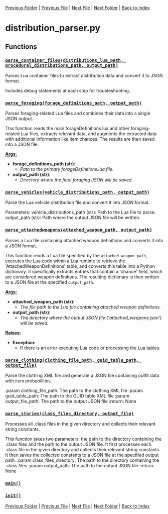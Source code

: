 [Previous Folder](../objects/body_location.md) | [Previous File](distribution_container_parser.md) | [Next File](evolvedrecipe_parser.md) | [Next Folder](../recipes/craft_recipes.md) | [Back to Index](../../index.md)

# distribution_parser.py

## Functions

### [`parse_container_files(distributions_lua_path, procedural_distributions_path, output_path)`](https://github.com/Vaileasys/pz-wiki_parser/blob/main/scripts/parser/distribution_parser.py#L15)

Parses Lua container files to extract distribution data and convert it to JSON format.

Includes debug statements at each step for troubleshooting.

### [`parse_foraging(forage_definitions_path, output_path)`](https://github.com/Vaileasys/pz-wiki_parser/blob/main/scripts/parser/distribution_parser.py#L237)

Parses foraging-related Lua files and combines their data into a single JSON output.

This function reads the main forageDefinitions.lua and other foraging-related Lua files, extracts
relevant data, and augments the extracted data with additional information like item chances. The
results are then saved into a JSON file.

<ins>**Args:**</ins>
  - **forage_definitions_path (str)**:
      - _Path to the primary forageDefinitions.lua file._
  - **output_path (str)**:
      - _Directory where the final foraging JSON will be saved._

### [`parse_vehicles(vehicle_distributions_path, output_path)`](https://github.com/Vaileasys/pz-wiki_parser/blob/main/scripts/parser/distribution_parser.py#L349)

Parse the Lua vehicle distribution file and convert it into JSON format.

Parameters:
vehicle_distributions_path (str): Path to the Lua file to parse.
output_path (str): Path where the output JSON file will be written.

### [`parse_attachedweapons(attached_weapon_path, output_path)`](https://github.com/Vaileasys/pz-wiki_parser/blob/main/scripts/parser/distribution_parser.py#L428)

Parses a Lua file containing attached weapon definitions and converts it into a JSON format.

This function reads a Lua file specified by the `attached_weapon_path`, executes the Lua code
within a Lua runtime to retrieve the 'AttachedWeaponDefinitions' table, and converts this table
into a Python dictionary. It specifically extracts entries that contain a 'chance' field,
which are considered weapon definitions. The resulting dictionary is then written to a JSON
file at the specified `output_path`.

<ins>**Args:**</ins>
  - **attached_weapon_path (str)**:
      - _The file path to the Lua file containing attached weapon definitions._
  - **output_path (str)**:
      - _The directory where the output JSON file ('attached_weapons.json') will be saved._

<ins>**Raises:**</ins>
  - **Exception:**
      - If there is an error executing Lua code or processing the Lua tables.

### [`parse_clothing(clothing_file_path, guid_table_path, output_file)`](https://github.com/Vaileasys/pz-wiki_parser/blob/main/scripts/parser/distribution_parser.py#L501)

Parse the clothing XML file and generate a JSON file containing outfit data with item probabilities.

:param clothing_file_path: The path to the clothing XML file
:param guid_table_path: The path to the GUID table XML file
:param output_file_path: The path to the output JSON file
:return: None

### [`parse_stories(class_files_directory, output_file)`](https://github.com/Vaileasys/pz-wiki_parser/blob/main/scripts/parser/distribution_parser.py#L573)

Processes all .class files in the given directory and collects their relevant string constants.

This function takes two parameters: the path to the directory containing the .class files
and the path to the output JSON file.
It first processes each .class file in the given directory and collects their relevant string
constants. It then saves the collected constants to a JSON file at the specified output path.
:param class_files_directory: The path to the directory containing the .class files
:param output_path: The path to the output JSON file
:return: None

### [`main()`](https://github.com/Vaileasys/pz-wiki_parser/blob/main/scripts/parser/distribution_parser.py#L683)
### [`init()`](https://github.com/Vaileasys/pz-wiki_parser/blob/main/scripts/parser/distribution_parser.py#L708)


[Previous Folder](../objects/body_location.md) | [Previous File](distribution_container_parser.md) | [Next File](evolvedrecipe_parser.md) | [Next Folder](../recipes/craft_recipes.md) | [Back to Index](../../index.md)
